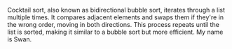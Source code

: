 Cocktail sort, also known as bidirectional bubble sort, iterates through a list multiple times. It compares adjacent elements and swaps them if they're in the wrong order, moving in both directions. This process repeats until the list is sorted, making it similar to a bubble sort but more efficient. 
My name is Swan.